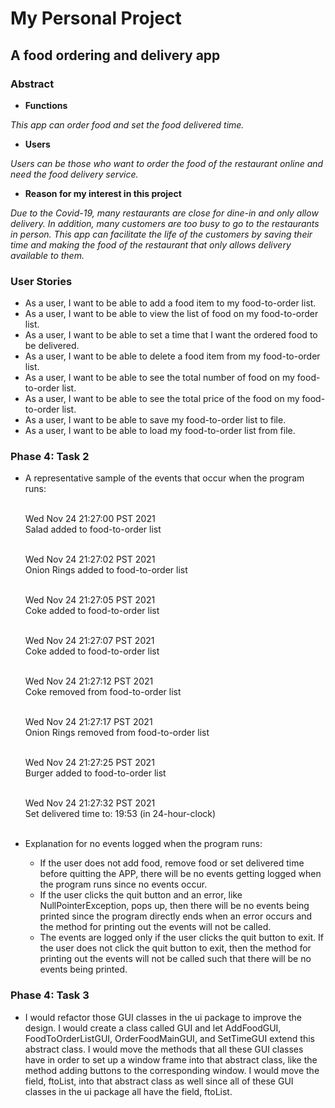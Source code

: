 # My Personal Project

## A food ordering and delivery app

### Abstract

- **Functions**

 *This app can order food and set the food delivered time.*

- **Users**

*Users can be those who want to order the food of the restaurant online and need the food delivery service.*

- **Reason for my interest in this project**

*Due to the Covid-19, many restaurants are close for dine-in and only allow delivery. In addition, many customers
are too busy to go to the restaurants in person. This app can facilitate the life of the customers by saving
their time and making the food of the restaurant that only allows delivery available to them.*

### User Stories

- As a user, I want to be able to add a food item to my food-to-order list.
- As a user, I want to be able to view the list of food on my food-to-order list.
- As a user, I want to be able to set a time that I want the ordered food to be delivered.
- As a user, I want to be able to delete a food item from my food-to-order list.
- As a user, I want to be able to see the total number of food on my food-to-order list.
- As a user, I want to be able to see the total price of the food on my food-to-order list.
- As a user, I want to be able to save my food-to-order list to file.
- As a user, I want to be able to load my food-to-order list from file.

### Phase 4: Task 2

- A representative sample of the events that occur when the program runs: <br />
  &nbsp;

  Wed Nov 24 21:27:00 PST 2021
  <br/>Salad added to food-to-order list <br /> &nbsp;

  Wed Nov 24 21:27:02 PST 2021
  <br/>Onion Rings added to food-to-order list <br /> &nbsp;

  Wed Nov 24 21:27:05 PST 2021
  <br/>Coke added to food-to-order list <br /> &nbsp;

  Wed Nov 24 21:27:07 PST 2021
  <br/>Coke added to food-to-order list <br /> &nbsp;

  Wed Nov 24 21:27:12 PST 2021
  <br/>Coke removed from food-to-order list <br /> &nbsp;

  Wed Nov 24 21:27:17 PST 2021
  <br/>Onion Rings removed from food-to-order list <br /> &nbsp;

  Wed Nov 24 21:27:25 PST 2021
  <br/>Burger added to food-to-order list <br /> &nbsp;

  Wed Nov 24 21:27:32 PST 2021
  <br/>Set delivered time to: 19:53 (in 24-hour-clock) <br /> &nbsp;


- Explanation for no events logged when the program runs:

  - If the user does not add food, remove food or set delivered time before quitting the APP, there will
be no events getting logged when the program runs since no events occur.
  - If the user clicks the quit button and an error, like NullPointerException, pops up, then there will be no 
  events being printed since the program directly ends when an error occurs and the method for printing out 
  the events will not be called.
  - The events are logged only if the user clicks the quit button to exit. If the user does not click the quit button 
  to exit, then the method for printing out the events will not be called such that there will be no events 
  being printed.
  

### Phase 4: Task 3
- I would refactor those GUI classes in the ui package to improve the design. I would create a 
class called GUI and let AddFoodGUI, FoodToOrderListGUI, OrderFoodMainGUI, and SetTimeGUI extend
this abstract class. I would move the methods that all these GUI classes have in order to set up a window frame 
into that abstract class, like the method adding buttons to the corresponding window. I would move the field, ftoList, 
into that abstract class as well since all of these GUI classes in the ui package all have the field, ftoList. 
